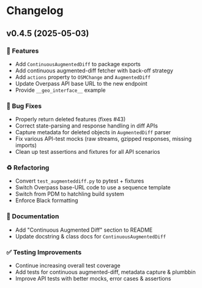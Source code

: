 # Changelog

## v0.4.5 (2025-05-03)

### 🚀 Features
- Add `ContinuousAugmentedDiff` to package exports
- Add continuous augmented-diff fetcher with back-off strategy
- Add `actions` property to `OSMChange` and `AugmentedDiff`
- Update Overpass API base URL to the new endpoint
- Provide `__geo_interface__` example

### 🐛 Bug Fixes
- Properly return deleted features (fixes #43)
- Correct state-parsing and response handling in diff APIs
- Capture metadata for deleted objects in `AugmentedDiff` parser
- Fix various API-test mocks (raw streams, gzipped responses, missing imports)
- Clean up test assertions and fixtures for all API scenarios

### ♻️ Refactoring
- Convert `test_augmenteddiff.py` to pytest + fixtures
- Switch Overpass base-URL code to use a sequence template
- Switch from PDM to hatchling build system
- Enforce Black formatting

### 📖 Documentation
- Add "Continuous Augmented Diff" section to README
- Update docstring & class docs for `ContinuousAugmentedDiff`

### ✅ Testing Improvements
- Continue increasing overall test coverage
- Add tests for continuous augmented-diff, metadata capture & plumbbin
- Improve API tests with better mocks, error cases & assertions
